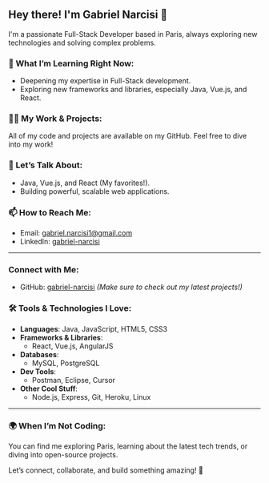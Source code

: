 ## Hey there! I'm Gabriel Narcisi 👋

I'm a passionate Full-Stack Developer based in Paris, always exploring new technologies and solving complex problems.

### 🌱 What I’m Learning Right Now:
- Deepening my expertise in Full-Stack development.
- Exploring new frameworks and libraries, especially Java, Vue.js, and React.

### 👨‍💻 My Work & Projects:
All of my code and projects are available on my GitHub. Feel free to dive into my work!

### 💬 Let’s Talk About:
- Java, Vue.js, and React (My favorites!).
- Building powerful, scalable web applications.

### 📫 How to Reach Me:
- Email: [gabriel.narcisi1@gmail.com](mailto:gabriel.narcisi1@gmail.com)
- LinkedIn: [gabriel-narcisi](https://www.linkedin.com/in/gabriel-narcisi/)

---

### Connect with Me:
- GitHub: [gabriel-narcisi](https://github.com/gabriel-narcisi) _(Make sure to check out my latest projects!)_

### 🛠️ Tools & Technologies I Love:
- **Languages**: Java, JavaScript, HTML5, CSS3
- **Frameworks & Libraries**:
  - React, Vue.js, AngularJS
- **Databases**:
  - MySQL, PostgreSQL
- **Dev Tools**:
  - Postman, Eclipse, Cursor
- **Other Cool Stuff**:
  - Node.js, Express, Git, Heroku, Linux

---

### 🌍 When I’m Not Coding:
You can find me exploring Paris, learning about the latest tech trends, or diving into open-source projects.

Let’s connect, collaborate, and build something amazing! 🚀
